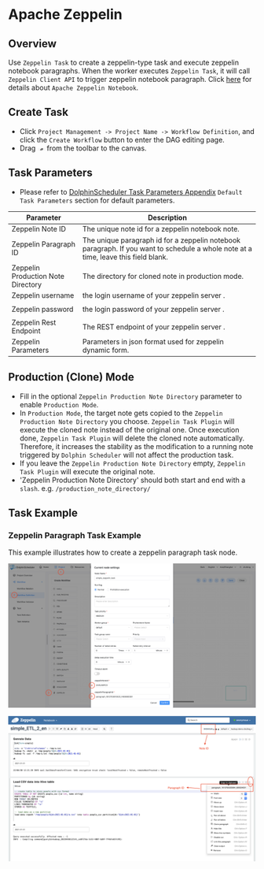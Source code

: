 # Apache Zeppelin

## Overview

Use `Zeppelin Task` to create a zeppelin-type task and execute zeppelin notebook paragraphs. When the worker executes `Zeppelin Task`,
it will call `Zeppelin Client API` to trigger zeppelin notebook paragraph. Click [here](https://zeppelin.apache.org/) for details about `Apache Zeppelin Notebook`.

## Create Task

- Click `Project Management -> Project Name -> Workflow Definition`, and click the `Create Workflow` button to enter the DAG editing page.
- Drag <img src="../../../../img/tasks/icons/zeppelin.png" width="15"/> from the toolbar to the canvas.

## Task Parameters

[//]: # (TODO: use the commented anchor below once our website template supports this syntax)
[//]: # (- Please refer to [DolphinScheduler Task Parameters Appendix]&#40;appendix.md#default-task-parameters&#41; `Default Task Parameters` section for default parameters.)

- Please refer to [DolphinScheduler Task Parameters Appendix](appendix.md) `Default Task Parameters` section for default parameters.

|           **Parameter**            |                                                          **Description**                                                           |
|------------------------------------|------------------------------------------------------------------------------------------------------------------------------------|
| Zeppelin Note ID                   | The unique note id for a zeppelin notebook note.                                                                                   |
| Zeppelin Paragraph ID              | The unique paragraph id for a zeppelin notebook paragraph. If you want to schedule a whole note at a time, leave this field blank. |
| Zeppelin Production Note Directory | The directory for cloned note in production mode.                                                                                  |
| Zeppelin username                  | the login username of your zeppelin server .                                                                                       |
|                                    |
| Zeppelin password                  | the login password of your zeppelin server .                                                                                       |
|                                    |
| Zeppelin Rest Endpoint             | The REST endpoint of your zeppelin server .                                                                                        |
| Zeppelin Parameters                | Parameters in json format used for zeppelin dynamic form.                                                                          |

## Production (Clone) Mode

- Fill in the optional `Zeppelin Production Note Directory` parameter to enable `Production Mode`.
- In `Production Mode`, the target note gets copied to the `Zeppelin Production Note Directory` you choose.
  `Zeppelin Task Plugin` will execute the cloned note instead of the original one. Once execution done,
  `Zeppelin Task Plugin` will delete the cloned note automatically.
  Therefore, it increases the stability as the modification to a running note triggered by `Dolphin Scheduler`
  will not affect the production task.
- If you leave the `Zeppelin Production Note Directory` empty, `Zeppelin Task Plugin` will execute the original note.
- 'Zeppelin Production Note Directory' should both start and end with a `slash`. e.g. `/production_note_directory/`

## Task Example

### Zeppelin Paragraph Task Example

This example illustrates how to create a zeppelin paragraph task node.

![demo-zeppelin-paragraph](../../../../img/tasks/demo/zeppelin.png)

![demo-get-zeppelin-id](../../../../img/tasks/demo/zeppelin_id.png)

